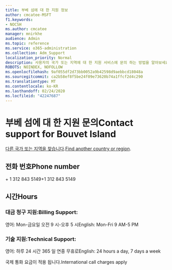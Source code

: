 ```yaml
---
title: 부베 섬에 대 한 지원 정보
author: cmcatee-MSFT
f1.keywords:
- NOCSH
ms.author: cmcatee
manager: mnirkhe
audience: Admin
ms.topic: reference
ms.service: o365-administration
ms.collection: Adm_Support
localization_priority: Normal
description: 사용자의 국가 또는 지역에 대 한 지원 서비스에 문의 하는 방법을 알아보세요.
ROBOTS: NOINDEX, NOFOLLOW
ms.openlocfilehash: 9af055df2d73bb0052a9b42598d9aebbcd18048a
ms.sourcegitcommit: ca2b58ef8f5be24f09e73620b74a1ffcf2d4c290
ms.translationtype: MT
ms.contentlocale: ko-KR
ms.lasthandoff: 02/24/2020
ms.locfileid: "42247687"
---
```

# <a name="contact-support-for-bouvet-island"></a><span data-ttu-id="8994c-103">부베 섬에 대 한 지원 문의</span><span class="sxs-lookup"><span data-stu-id="8994c-103">Contact support for Bouvet Island</span></span>

<span data-ttu-id="8994c-104">[다른 국가 또는 지역을 찾습니다](../contact-support-for-business-products.md).</span><span class="sxs-lookup"><span data-stu-id="8994c-104">[Find another country or region](../contact-support-for-business-products.md).</span></span>

## <a name="phone-number"></a><span data-ttu-id="8994c-105">전화 번호</span><span class="sxs-lookup"><span data-stu-id="8994c-105">Phone number</span></span>
<span data-ttu-id="8994c-106">+ 1 312 843 5149</span><span class="sxs-lookup"><span data-stu-id="8994c-106">+1 312 843 5149</span></span>

## <a name="hours"></a><span data-ttu-id="8994c-107">시간</span><span class="sxs-lookup"><span data-stu-id="8994c-107">Hours</span></span>
### <a name="billing-support"></a><span data-ttu-id="8994c-108">대금 청구 지원:</span><span class="sxs-lookup"><span data-stu-id="8994c-108">Billing Support:</span></span>

<span data-ttu-id="8994c-109">영어: Mon-금요일 오전 9 시-오후 5 시</span><span class="sxs-lookup"><span data-stu-id="8994c-109">English: Mon-Fri 9 AM-5 PM</span></span>

### <a name="technical-support"></a><span data-ttu-id="8994c-110">기술 지원:</span><span class="sxs-lookup"><span data-stu-id="8994c-110">Technical Support:</span></span>

<span data-ttu-id="8994c-111">영어: 하루 24 시간 365 일 연중 무휴로</span><span class="sxs-lookup"><span data-stu-id="8994c-111">English: 24 hours a day, 7 days a week</span></span>

<span data-ttu-id="8994c-112">국제 통화 요금이 적용 됩니다.</span><span class="sxs-lookup"><span data-stu-id="8994c-112">International call charges apply</span></span>